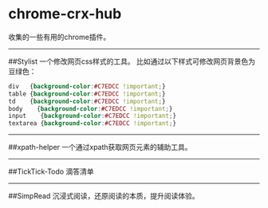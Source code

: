 # chrome-crx-hub
收集的一些有用的chrome插件。

---

##Stylist
一个修改网页css样式的工具。
比如通过以下样式可修改网页背景色为豆绿色：
```css
div   {background-color:#C7EDCC !important;}
table {background-color:#C7EDCC !important;}
td    {background-color:#C7EDCC !important;}
body    {background-color:#C7EDCC !important;}
input    {background-color:#C7EDCC !important;}
textarea {background-color:#C7EDCC !important;}
```
---

##xpath-helper
一个通过xpath获取网页元素的辅助工具。

---

##TickTick-Todo
滴答清单

---

##SimpRead
沉浸式阅读，还原阅读的本质，提升阅读体验。
